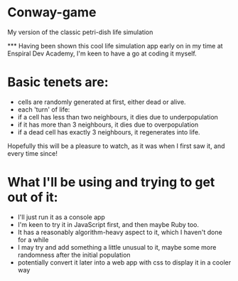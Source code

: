 # Conway-game
My version of the classic petri-dish life simulation

*** Having been shown this cool life simulation app early on in my time at Enspiral Dev Academy, I'm keen to have a go at coding it myself.

# Basic tenets are:
* cells are randomly generated at first, either dead or alive.
* each 'turn' of life:
* if a cell has less than two neighbours, it dies due to underpopulation
* if it has more than 3 neighbours, it dies due to overpopulation
* if a dead cell has exactly 3 neighbours, it regenerates into life.

Hopefully this will be a pleasure to watch, as it was when I first saw it, and every time since!


# What I'll be using and trying to get out of it:

* I'll just run it as a console app
* I'm keen to try it in JavaScript first, and then maybe Ruby too.
* It has a reasonably algorithm-heavy aspect to it, which I haven't done for a while
* I may try and add something a little unusual to it, maybe some more randomness after the initial population
* potentially convert it later into a web app with css to display it in a cooler way
